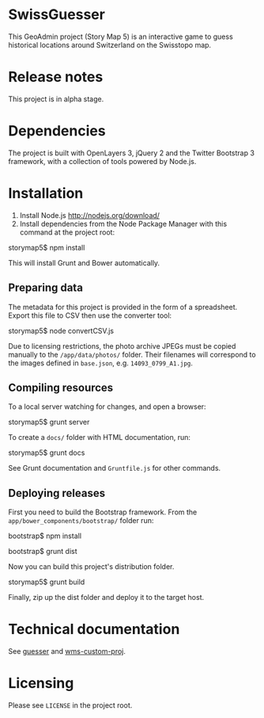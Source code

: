 SwissGuesser
============

This GeoAdmin project (Story Map 5) is an interactive game to guess historical locations around Switzerland on the Swisstopo map.

# Release notes

This project is in alpha stage.

# Dependencies

The project is built with OpenLayers 3, jQuery 2 and the Twitter Bootstrap 3 framework, with a collection of tools powered by Node.js.

# Installation

1. Install Node.js http://nodejs.org/download/
2. Install dependencies from the Node Package Manager with this command at the project root:

storymap5$ npm install

This will install Grunt and Bower automatically.

## Preparing data

The metadata for this project is provided in the form of a spreadsheet. Export this file to CSV then use the converter tool:

storymap5$ node convertCSV.js

Due to licensing restrictions, the photo archive JPEGs must be copied manually to the `/app/data/photos/` folder. Their filenames will correspond to the images defined in `base.json`, e.g. `14093_0799_A1.jpg`.

## Compiling resources

To a local server watching for changes, and open a browser:

storymap5$ grunt server

To create a `docs/` folder with HTML documentation, run:

storymap5$ grunt docs

See Grunt documentation and `Gruntfile.js` for other commands.

## Deploying releases

First you need to build the Bootstrap framework. From the `app/bower_components/bootstrap/` folder run:

bootstrap$ npm install

bootstrap$ grunt dist

Now you can build this project's distribution folder.

storymap5$ grunt build

Finally, zip up the dist folder and deploy it to the target host.

# Technical documentation

See [guesser](app/scripts/guesser.html) and [wms-custom-proj](app/scripts/wms-custom-proj.html).

# Licensing

Please see `LICENSE` in the project root.
